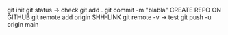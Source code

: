 git init
git status -> check
git add .
git commit -m "blabla"
CREATE REPO ON GITHUB
git remote add origin SHH-LINK
git remote -v -> test
git push -u origin main
